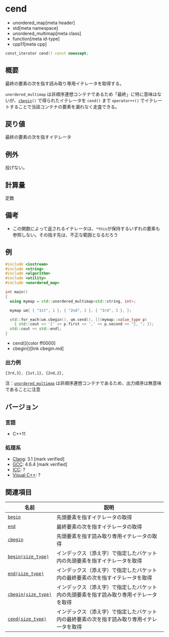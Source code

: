 # cend
* unordered_map[meta header]
* std[meta namespace]
* unordered_multimap[meta class]
* function[meta id-type]
* cpp11[meta cpp]

```cpp
const_iterator cend() const noexcept;
```

## 概要
最終の要素の次を指す読み取り専用イテレータを取得する。

`unordered_multimap` は非順序連想コンテナであるため「最終」に特に意味はないが、[`cbegin`](cbegin.md)`()` で得られたイテレータを `cend()` まで `operator++()` でイテレートすることで当該コンテナの要素を漏れなく走査できる。


## 戻り値
最終の要素の次を指すイテレータ


## 例外
投げない。


## 計算量
定数


## 備考
- この関数によって返されるイテレータは、`*this`が保持するいずれの要素も参照しない。その指す先は、不正な範囲となるだろう


## 例
```cpp example
#include <iostream>
#include <string>
#include <algorithm>
#include <utility>
#include <unordered_map>

int main()
{
  using mymap = std::unordered_multimap<std::string, int>;

  mymap um{ { "1st", 1 }, { "2nd", 2 }, { "3rd", 3 }, };

  std::for_each(um.cbegin(), um.cend(), [](mymap::value_type p)
    { std::cout << '{' << p.first << ',' << p.second << "}, "; });
  std::cout << std::endl;
}
```
* cend()[color ff0000]
* cbegin()[link cbegin.md]

### 出力例
```
{3rd,3}, {1st,1}, {2nd,2}, 
```

注：[`unordered_multimap`](/reference/unordered_map/unordered_multimap.md) は非順序連想コンテナであるため、出力順序は無意味であることに注意


## バージョン
### 言語
- C++11

### 処理系
- [Clang](/implementation.md#clang): 3.1 [mark verified]
- [GCC](/implementation.md#gcc): 4.6.4 [mark verified]
- [ICC](/implementation.md#icc): ?
- [Visual C++](/implementation.md#visual_cpp): ?

## 関連項目

| 名前                                         | 説明                                       |
|----------------------------------------------|--------------------------------------------|
| [`begin`](begin.md)                        | 先頭要素を指すイテレータの取得             |
| [`end`](end.md)                            | 最終要素の次を指すイテレータの取得         |
| [`cbegin`](cbegin.md)                      | 先頭要素を指す読み取り専用イテレータの取得 |
| [`begin(size_type)`](begin-size_type.md)   | インデックス（添え字）で指定したバケット内の先頭要素を指すイテレータを取得 |
| [`end(size_type)`](end-size_type.md)       | インデックス（添え字）で指定したバケット内の最終要素の次を指すイテレータを取得 |
| [`cbegin(size_type)`](cbegin-size_type.md) | インデックス（添え字）で指定したバケット内の先頭要素を指す読み取り専用イテレータを取得 |
| [`cend(size_type)`](cend-size_type.md)     | インデックス（添え字）で指定したバケット内の最終要素の次を指す読み取り専用イテレータを取得 |


